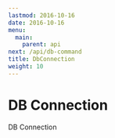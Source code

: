```yaml
---
lastmod: 2016-10-16
date: 2016-10-16
menu:
  main:
    parent: api
next: /api/db-command
title: DbConnection
weight: 10
---
```


DB Connection
==========

DB Connection